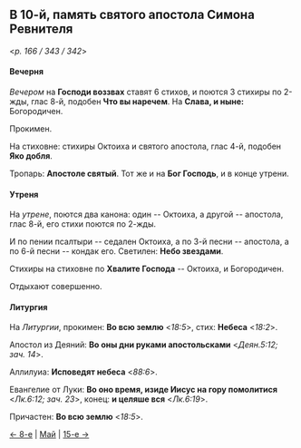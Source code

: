 
## В 10-й, память святого апостола Симона Ревнителя

<*p. 166 / 343 / 342*>

#### Вечерня

*Вечером* на **Господи воззвах** ставят 6 стихов, и поются 3 стихиры по 2-жды, глас 8-й, 
подобен **Что вы наречем**. На **Слава, и ныне:** Богородичен. 

Прокимен. 

На стиховне: стихиры Октоиха и святого апостола, глас 4-й, подобен **Яко добля**. 

Тропарь: **Апостоле святый**. Тот же и на **Бог Господь**, и в конце утрени. 

#### Утреня

На *утрене*, поются два канона: один -- Октоиха, а другой -- апостола, глас 8-й, его стихи поются по 2-жды. 

И по пении псалтыри -- седален Октоиха, а по 3-й песни -- апостола, а по 6-й песни -- кондак его. 
Светилен: **Небо звездами**. 

Стихиры на стиховне по **Хвалите Господа** -- Октоиха, и Богородичен. 

Отдыхают совершенно. 

#### Литургия

На *Литургии*, прокимен: **Во всю землю** <*18:5*>, стих: **Небеса** <*18:2*>.
 
Апостол из Деяний: **Во оны дни руками апостольсками** <*Деян.5:12; зач. 14*>. 

Аллилуиа: **Исповедят небеса** <*88:6*>. 
 
Евангелие от Луки: **Во оно время, изиде Иисус на гору помолитися** <*Лк.6:12; зач. 23*>, 
конец: **и целяше вся** <*Лк.6:19*>.  
 
Причастен: **Во всю землю** <*18:5*>. 

[← 8-е](05_08_AST.ru.md) | [Май](README.md#10-й) | [15-е →](05_15_AST.ru.md)
